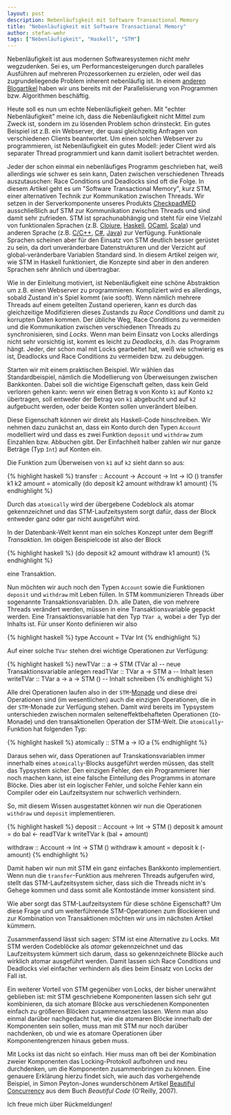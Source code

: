 ```yaml
---
layout: post
description: Nebenläufigkeit mit Software Transactional Memory
title: "Nebenläufigkeit mit Software Transactional Memory"
author: stefan-wehr
tags: ["Nebenläufigkeit", "Haskell", "STM"]
---
```


Nebenläufigkeit ist aus modernen Softwaresystemen nicht mehr wegzudenken.
Sei es, um Performancesteigerungen durch paralleles Ausführen auf mehreren
Prozessorkernen zu erzielen, oder weil das zugrundeliegende Problem
inherent nebenläufig ist. In einem
[anderen Blogartikel](/2013/03/06/parallel-haskell.html) haben wir uns
bereits mit der Parallelisierung von Programmen bzw. Algorithmen
beschäftig.

Heute soll es nun um echte Nebenläufigkeit gehen. Mit "echter Nebenläufigkeit"
meine ich, dass die Nebenläufigkeit nicht Mittel zum Zweck ist, sondern
im zu lösenden Problem schon drinsteckt. Ein gutes Beispiel ist z.B.
ein Webserver, der quasi gleichzeitig Anfragen von verschiedenen Clients
beantwortet. Um einen solchen Webserver zu programmieren, ist
Nebenläufigkeit ein gutes Modell: jeder Client wird als separater Thread
programmiert und kann damit isoliert betrachtet werden.

Jeder der schon einmal ein nebenläufiges Programm geschrieben hat, weiß
allerdings wie
schwer es sein kann, Daten zwischen verschiedenen Threads auszutauschen:
Race Conditions und Deadlocks sind oft die Folge. In diesem Artikel geht
es um "Software Transactional Memory", kurz STM, einer alternativen
Technik zur Kommunikation zwischen Threads. Wir setzen in der Serverkomponente
unseres Produkts [CheckpadMED](/2013/07/17/medizin-funktional.html)
ausschließlich auf STM zur Kommunikation zwischen Threads und sind damit
sehr zufrieden. STM ist sprachunabhängig und steht für eine Vielzahl
von funktionalen Sprachen (z.B. [Clojure](http://clojure.org/refs),
[Haskell](http://hackage.haskell.org/package/stm),
[OCaml](http://cothreads.sourceforge.net/),
[Scala](http://github.com/djspiewak/scala-stm/tree/master))
und anderen Sprache
(z.B. [C/C++](http://gcc.gnu.org/wiki/TransactionalMemory),
[C#](http://github.com/jbakic/Shielded),
[Java](http://multiverse.codehaus.org/overview.html)) zur Verfügung.
Funktionale Sprachen scheinen aber für den Einsatz von STM deutlich
besser gerüstet zu sein, da dort unveränderbare Datenstrukturen und der
Verzicht auf global-veränderbare Variablen Standard sind. In diesem
Artikel zeigen wir, wie STM in Haskell funktioniert, die Konzepte
sind aber in den anderen Sprachen sehr ähnlich und übertragbar.

<!-- more start -->

Wie in der Einleitung motiviert, ist Nebenläufigkeit eine schöne
Abstraktion um z.B. einen Webserver zu programmieren. Kompliziert
wird es allerdings, sobald Zustand in's Spiel
kommt (wie sooft). Wenn nämlich mehrere Threads auf einem geteilten Zustand
operieren, kann es durch das gleichzeitige Modifizieren dieses Zustands
zu *Race Conditions* und damit zu korrupten Daten kommen. Der übliche Weg, Race Conditions zu
vermeiden und die Kommunikation zwischen verschiedenen Threads zu
synchronisieren, sind *Locks*. Wenn man beim Einsatz von Locks allerdings
nicht sehr vorsichtig ist, kommt es leicht zu *Deadlocks*, d.h. das
Programm hängt. Jeder, der schon mal mit Locks gearbeitet hat, weiß wie
schwierig es ist, Deadlocks und Race Conditions zu vermeiden bzw. zu
debuggen.

Starten wir mit einem praktischen Beispiel.
Wir wählen das Standardbeispiel, nämlich die Modellierung von
Überweisungen zwischen Bankkonten. Dabei soll die wichtige
Eigenschaft gelten, dass kein Geld verloren gehen kann: wenn wir einen
Betrag `N` von Konto `k1` auf Konto `k2` übertragen, soll entweder der
Betrag von `k1` abgebucht und auf `k2` aufgebucht werden, oder beide
Konten sollen unverändert bleiben.

Diese Eigenschaft können wir direkt als Haskell-Code hinschreiben. Wir
nehmen dazu zunächst an, dass ein Konto durch den Typen `Account`
modelliert wird und dass es zwei Funktion `deposit` und `withdraw` zum
Einzahlen bzw. Abbuchen gibt. Der Einfachheit halber zahlen wir nur ganze
Beträge (Typ `Int`) auf Konten ein.

Die Funktion zum Überweisen von `k1` auf `k2` sieht dann so aus:

{% highlight haskell %}
transfer :: Account -> Account -> Int -> IO ()
transfer k1 k2 amount =
    atomically (do deposit k2 amount
                   withdraw k1 amount)
{% endhighlight %}

Durch das `atomically` wird der übergebene Codeblock als atomar
gekennzeichnet und das STM-Laufzeitsystem sorgt dafür, dass der Block
entweder ganz oder gar nicht ausgeführt wird.

In der Datenbank-Welt kennt man ein solches Konzept unter dem Begriff
*Transaktion*. Im obigen Beispielcode ist also der Block

{% highlight haskell %}
               (do deposit k2 amount
                   withdraw k1 amount)
{% endhighlight %}

eine Transaktion.

Nun möchten wir auch noch den Typen `Account` sowie die Funktionen
`deposit` und `withdraw` mit Leben füllen. In STM kommunizieren Threads
über sogenannte Transaktionsvariablen. D.h. alle Daten, die von mehrere
Threads verändert werden, müssen in eine Transaktionsvariable
gepackt werden. Eine Transaktionsvariable hat den Typ `TVar a`, wobei
`a` der Typ der Inhalts ist. Für unser Konto definieren wir also

{% highlight haskell %}
type Account = TVar Int
{% endhighlight %}

Auf einer solche `TVar` stehen drei wichtige Operationen zur Verfügung:

{% highlight haskell %}
newTVar   :: a -> STM (TVar a)      -- neue Transaktionsvariable anlegen
readTVar  :: TVar a -> STM a        -- Inhalt lesen
writeTVar :: TVar a -> a -> STM ()  -- Inhalt schreiben
{% endhighlight %}

Alle drei Operationen laufen also in der
`STM`-[Monade](/2013/04/18/haskell-monaden.html) und diese drei
Operationen sind (im wesentlichen) auch die einzigen Operationen, die in
der `STM`-Monade zur Verfügung stehen. Damit wird bereits im Typsystem
unterschieden zwischen normalen seiteneffektbehafteten Operationen
(`IO`-Monade) und den transaktionellen Operation der STM-Welt. Die
`atomically`-Funktion hat folgenden Typ:

{% highlight haskell %}
atomically :: STM a -> IO a
{% endhighlight %}

Daraus sehen wir, dass Operationen auf Transkationsvariablen
immer innerhalb eines `atomically`-Blocks ausgeführt werden müssen, das
stellt das Typsystem sicher. Den einzigen Fehler, den ein Programmierer hier noch machen
kann, ist eine falsche Einteilung des Programms in atomare Blöcke. Dies
aber ist ein logischer Fehler, und solche Fehler kann ein Compiler
oder ein Laufzeitsystem nur schwerlich verhindern.

So, mit diesem Wissen ausgestattet können wir nun die Operationen
`withdraw` und `deposit` implementieren.

{% highlight haskell %}
deposit :: Account -> Int -> STM ()
deposit k amount =
    do bal <- readTVar k
       writeTVar k (bal + amount)

withdraw :: Account -> Int -> STM ()
withdraw k amount = deposit k (- amount)
{% endhighlight %}

Damit haben wir nun mit STM ein ganz einfaches Bankkonto
implementiert. Wenn nun die `transfer`-Funktion aus mehreren Threads
aufgerufen wird, stellt das STM-Laufzeitsystem sicher, dass sich
die Threads nicht in's Gehege kommen und dass somit alle Kontostände
immer konsistent sind.

Wie aber sorgt das STM-Laufzeitsystem für diese schöne Eigenschaft?
Um diese Frage und um weiterführende STM-Operationen zum Blockieren und
zur Kombination von Transaktionen möchten wir uns im nächsten Artikel
kümmern.

Zusammenfassend lässt sich sagen: STM ist eine Alternative zu Locks. Mit STM werden
Codeblöcke als *atomar* gekennzeichnet und das Laufzeitsystem
kümmert sich darum, dass so gekennzeichnete Blöcke auch wirklich atomar
ausgeführt werden. Damit lassen sich Race Conditions und Deadlocks viel
einfacher verhindern als dies beim Einsatz von Locks der Fall ist.

Ein weiterer Vorteil von STM gegenüber von Locks, der bisher unerwähnt
geblieben ist: mit STM geschriebene
Komponenten lassen sich sehr gut kombinieren, da sich atomare Blöcke aus
verschiedenen Komponenten einfach zu größeren Blöcken zusammensetzen lassen.
Wenn man also einmal darüber nachgedacht hat, wie die atomaren Blöcke
innerhalb der Komponenten sein sollen, muss man mit STM nur noch darüber
nachdenken, ob und wie es atomare Operationen über Komponentengrenzen
hinaus geben muss.

Mit Locks ist das nicht so einfach. Hier muss man oft bei der Kombination
zweier Komponenten das Locking-Protokoll aufbohren und neu durchdenken, um
die Komponenten zusammenbringen zu können. Eine genauere Erklärung hierzu
findet sich, wie auch das vorhergehende Beispiel, in Simon Peyton-Jones
wunderschönem Artikel
[Beautiful Concurrency](http://research.microsoft.com/en-us/um/people/simonpj/papers/stm/beautiful.pdf)
aus dem Buch *Beautiful Code* (O'Reilly, 2007).

Ich freue mich über Rückmeldungen!
